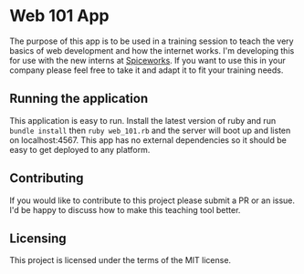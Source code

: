 # Web 101 App

The purpose of this app is to be used in a training session to teach the very basics
of web development and how the internet works.
I'm developing this for use with the new interns at [Spiceworks](https://www.spiceworks.com).
If you want to use this in your company please feel free to take it and adapt it
to fit your training needs.

## Running the application

This application is easy to run. Install the latest version of ruby and run `bundle install` then `ruby web_101.rb`
and the server will boot up and listen on localhost:4567.
This app has no external dependencies so it should be easy to get deployed to any
platform.

## Contributing

If you would like to contribute to this project please submit a PR or an issue.
I'd be happy to discuss how to make this teaching tool better.

## Licensing

This project is licensed under the terms of the MIT license.

